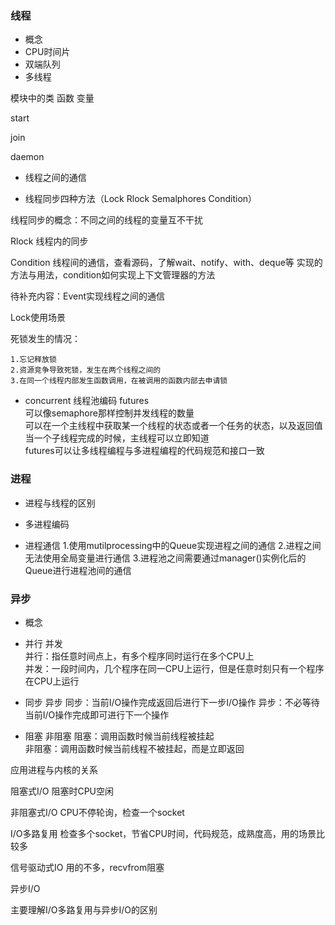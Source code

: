 ### 线程
- 概念
- CPU时间片
- 双端队列
- 多线程



模块中的类  函数 变量

start

join

daemon

- 线程之间的通信 

- 线程同步四种方法（Lock Rlock Semalphores Condition）

线程同步的概念：不同之间的线程的变量互不干扰

Rlock 线程内的同步

Condition 线程间的通信，查看源码，了解wait、notify、with、deque等
实现的方法与用法，condition如何实现上下文管理器的方法

待补充内容：Event实现线程之间的通信


Lock使用场景

死锁发生的情况：
```
1.忘记释放锁
2.资源竞争导致死锁，发生在两个线程之间的
3.在同一个线程内部发生函数调用，在被调用的函数内部去申请锁
```

- concurrent 线程池编码
futures   
可以像semaphore那样控制并发线程的数量  
可以在一个主线程中获取某一个线程的状态或者一个任务的状态，以及返回值  
当一个子线程完成的时候，主线程可以立即知道  
futures可以让多线程编程与多进程编程的代码规范和接口一致


### 进程



- 进程与线程的区别

- 多进程编码

- 进程通信
1.使用mutilprocessing中的Queue实现进程之间的通信
2.进程之间无法使用全局变量进行通信 
3.进程池之间需要通过manager()实例化后的Queue进行进程池间的通信

### 异步
- 概念

- 并行 并发  
并行：指任意时间点上，有多个程序同时运行在多个CPU上  
并发：一段时间内，几个程序在同一CPU上运行，但是任意时刻只有一个程序在CPU上运行


- 同步 异步
同步：当前I/O操作完成返回后进行下一步I/O操作
异步：不必等待当前I/O操作完成即可进行下一个操作

- 阻塞 非阻塞
阻塞：调用函数时候当前线程被挂起  
非阻塞：调用函数时候当前线程不被挂起，而是立即返回


应用进程与内核的关系

阻塞式I/O   阻塞时CPU空闲

非阻塞式I/O  CPU不停轮询，检查一个socket

I/O多路复用  检查多个socket，节省CPU时间，代码规范，成熟度高，用的场景比较多

信号驱动式IO  用的不多，recvfrom阻塞

异步I/O

主要理解I/O多路复用与异步I/O的区别


